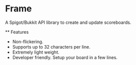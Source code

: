 # Frame
A Spigot/Bukkit API library to create and update scoreboards.

** Features
* Non-flickering.
* Supports up to 32 characters per line.
* Extremely light weight.
* Developer friendly. Setup your board in a few lines.